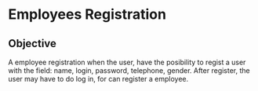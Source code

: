 # Employees Registration
## Objective
A employee registration when the user, have the posibility to regist a user with the field: name, login, password, telephone, gender.
After register, the user may have to do log in, for can register a employee.
